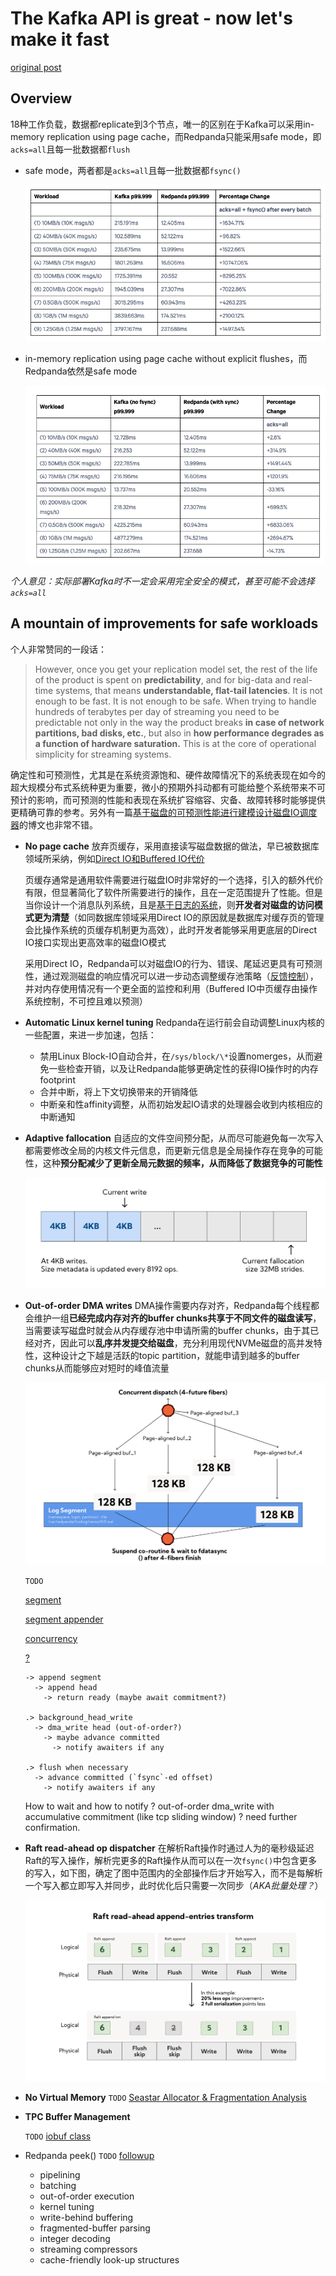 # The Kafka API is great - now let's make it fast

[original post](https://redpanda.com/blog/redpanda-vs-kafka-faster-safer)

## Overview

18种工作负载，数据都replicate到3个节点，唯一的区别在于Kafka可以采用in-memory replication using page cache，而Redpanda只能采用safe mode，即`acks=all`且每一批数据都`flush`

- safe mode，两者都是`acks=all`且每一批数据都`fsync()`

  ![01](images/redpanda01.png)

- in-memory replication using page cache without explicit flushes，而Redpanda依然是safe mode
  
  ![02](images/redpanda02.png)

*个人意见：实际部署Kafka时不一定会采用完全安全的模式，甚至可能不会选择`acks=all`*

## A mountain of improvements for safe workloads

个人非常赞同的一段话：

> However, once you get your replication model set, the rest of the life of the product is spent on **predictability**, and for big-data and real-time systems, that means **understandable, flat-tail latencies**.
> It is not enough to be fast. It is not enough to be safe. When trying to handle hundreds of terabytes per day of streaming you need to be predictable not only in the way the product breaks **in case of network partitions, bad disks, etc.**, but also in **how performance degrades as a function of hardware saturation.** This is at the core of operational simplicity for streaming systems.

确定性和可预测性，尤其是在系统资源饱和、硬件故障情况下的系统表现在如今的超大规模分布式系统种更为重要，微小的预期外抖动都有可能给整个系统带来不可预计的影响，而可预测的性能和表现在系统扩容缩容、灾备、故障转移时能够提供更精确可靠的参考。另外有一篇[基于磁盘的可预测性能进行建模设计磁盘IO调度器](https://github.com/JasonYuchen/notes/blob/master/seastar/New_Disk_IO_Scheduler_For_RW.md)的博文也非常不错。

- **No page cache**
  放弃页缓存，采用直接读写磁盘数据的做法，早已被数据库领域所采纳，例如[Direct IO和Buffered IO代价](https://github.com/JasonYuchen/notes/blob/master/linux/direct_io_writes.md)

  页缓存通常是通用软件需要进行磁盘IO时非常好的一个选择，引入的额外代价有限，但显著简化了软件所需要进行的操作，且在一定范围提升了性能。但是当你设计一个消息队列系统，且是[基于日志的系统](https://github.com/JasonYuchen/notes/blob/master/kafka/06.Kafka_Internals.md#replicated-logs-quorums-isrs-state-machines)，则**开发者对磁盘的访问模式更为清楚**（如同数据库领域采用Direct IO的原因就是数据库对缓存页的管理会比操作系统的页缓存机制更为高效），此时开发者能够采用更底层的Direct IO接口实现出更高效率的磁盘IO模式

  采用Direct IO，Redpanda可以对磁盘IO的行为、错误、尾延迟更具有可预测性，通过观测磁盘的响应情况可以进一步动态调整缓存池策略（[反馈控制](https://github.com/JasonYuchen/notes/blob/master/seastar/Dynamic_Priority_Adjustment.md)），并对内存使用情况有一个更全面的监控和利用（Buffered IO中页缓存由操作系统控制，不可控且难以预测）
- **Automatic Linux kernel tuning**
  Redpanda在运行前会自动调整Linux内核的一些配置，来进一步加速，包括：
  - 禁用Linux Block-IO自动合并，在`/sys/block/\*`设置nomerges，从而避免一些检查开销，以及让Redpanda能够更确定性的获得IO操作时的内存footprint
  - 合并中断，将上下文切换带来的开销降低
  - 中断亲和性affinity调整，从而初始发起IO请求的处理器会收到内核相应的中断通知
- **Adaptive fallocation**
  自适应的文件空间预分配，从而尽可能避免每一次写入都需要修改全局的内核文件元信息，而更新元信息是全局操作存在竞争的可能性，这种**预分配减少了更新全局元数据的频率，从而降低了数据竞争的可能性**

  ![03](images/redpanda03.png)
  
- **Out-of-order DMA writes**
  DMA操作需要内存对齐，Redpanda每个线程都会维护一组**已经完成内存对齐的buffer chunks共享于不同文件的磁盘读写**，当需要读写磁盘时就会从内存缓存池中申请所需的buffer chunks，由于其已经对齐，因此可以**乱序并发提交给磁盘**，充分利用现代NVMe磁盘的高并发特性，这种设计之下越是活跃的topic partition，就能申请到越多的buffer chunks从而能够应对短时的峰值流量

  ![04](images/redpanda04.svg)

  `TODO`
  
  [segment](https://github.com/redpanda-data/redpanda/blob/dev/src/v/storage/segment.cc)
  
  [segment appender](https://github.com/redpanda-data/redpanda/blob/dev/src/v/storage/segment_appender.cc) 
  
  [concurrency](https://github.com/redpanda-data/redpanda/commit/7beddff36f248ef2d3663eb83ed48d4d5951f5e8)
  
  [?](https://github.com/redpanda-data/redpanda/commit/2c9a4dd4c95f5bb7a18d15d27d3176736a197ee6)

  ```text
  -> append segment
    -> append head
      -> return ready (maybe await commitment?)
  
  .> background_head_write
    -> dma_write head (out-of-order?)
      -> maybe advance committed
        -> notify awaiters if any
  
  .> flush when necessary
    -> advance committed (`fsync`-ed offset) 
      -> notify awaiters if any
  ```

  How to wait and how to notify ? out-of-order dma_write with accumulative commitment (like tcp sliding window) ? need further confirmation.

- **Raft read-ahead op dispatcher**
  在解析Raft操作时通过人为的毫秒级延迟Raft的写入操作，解析完更多的Raft操作从而可以在一次`fsync()`中包含更多的写入，如下图，确定了图中范围内的全部操作后才开始写入，而不是每解析一个写入都立即写入并同步，此时优化后只需要一次同步（*AKA批量处理？*）
  
  ![05](images/redpanda05.svg)

- **No Virtual Memory**
  `TODO` [Seastar Allocator & Fragmentation Analysis](https://github.com/redpanda-data/redpanda/blob/dev/docs/rfcs/20201208_fragmentation.md)

- **TPC Buffer Management**

  `TODO` [iobuf class](https://github.com/redpanda-data/redpanda/blob/dev/src/v/bytes/iobuf.h)

- Redpanda peek() `TODO` [followup](https://www.infoq.com/presentations/raft-kafka-api/)
  - pipelining
  - batching
  - out-of-order execution
  - kernel tuning
  - write-behind buffering
  - fragmented-buffer parsing
  - integer decoding
  - streaming compressors
  - cache-friendly look-up structures
